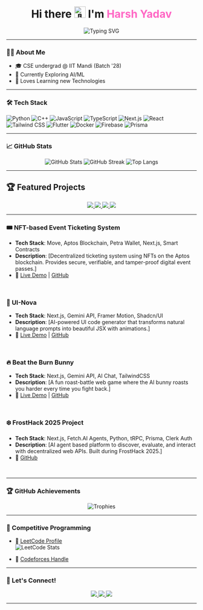 <h1 align="center">
  Hi there <img src="https://em-content.zobj.net/source/microsoft-teams/337/waving-hand_1f44b.png" width="30px" style="display:inline; margin-bottom:5px;" alt="👋"> I'm <span style="color:#ff66c4;">Harsh Yadav</span>
</h1>

<p align="center">
  <img src="https://readme-typing-svg.demolab.com?font=JetBrains+Mono&weight=600&size=22&duration=3000&pause=1000&color=F4C430&center=true&vCenter=true&width=435&lines=CSE+Undergrad+@+IIT+Mandi;AI/ML+Enthusiast;Loves+Solving+Real+Life+Problems;Open+Source+Contributor+%F0%9F%92%BB;Learning+New+Technology+%F0%9F%93%9A" alt="Typing SVG" />
</p>

---

### 🧑‍💻 About Me
- 🎓 CSE undergrad @ IIT Mandi (Batch '28)
- 🔭 Currently Exploring AI/ML
- 🚀 Loves Learning new Technologies

---

### 🛠️ Tech Stack

![Python](https://img.shields.io/badge/-Python-3776AB?style=for-the-badge&logo=python&logoColor=white)
![C++](https://img.shields.io/badge/-C++-00599C?style=for-the-badge&logo=c%2B%2B&logoColor=white)
![JavaScript](https://img.shields.io/badge/-JavaScript-F7DF1E?style=for-the-badge&logo=javascript&logoColor=black)
![TypeScript](https://img.shields.io/badge/-TypeScript-3178C6?style=for-the-badge&logo=typescript&logoColor=white)
![Next.js](https://img.shields.io/badge/-Next.js-000000?style=for-the-badge&logo=next.js&logoColor=white)
![React](https://img.shields.io/badge/-React-61DAFB?style=for-the-badge&logo=react&logoColor=black)
![Tailwind CSS](https://img.shields.io/badge/-Tailwind_CSS-38B2AC?style=for-the-badge&logo=tailwind-css&logoColor=white)
![Flutter](https://img.shields.io/badge/-Flutter-02569B?style=for-the-badge&logo=flutter&logoColor=white)
![Docker](https://img.shields.io/badge/-Docker-2496ED?style=for-the-badge&logo=docker&logoColor=white)
![Firebase](https://img.shields.io/badge/-Firebase-FFCA28?style=for-the-badge&logo=firebase&logoColor=black)
![Prisma](https://img.shields.io/badge/-Prisma-2D3748?style=for-the-badge&logo=prisma&logoColor=white)



---

### 📈 GitHub Stats

<p align="center">
  <img src="https://github-readme-stats.vercel.app/api?username=harshyadav028&show_icons=true&theme=radical" alt="GitHub Stats" />
  <img src="https://github-readme-streak-stats.herokuapp.com/?user=harshyadav028&theme=radical" alt="GitHub Streak" />
  <img src="https://github-readme-stats.vercel.app/api/top-langs/?username=harshyadav028&layout=compact&theme=radical" alt="Top Langs" />
</p>

---

## 🏆 Featured Projects

<div align="center">
  <a href="https://github.com/harshyadav028/NFT-based-Event-Ticketing-System">
    <img src="https://github-readme-stats.vercel.app/api/pin/?username=harshyadav028&repo=NFT-based-Event-Ticketing-System&theme=radical" />
  </a>
  <a href="https://github.com/harshyadav028/UI-Nova">
    <img src="https://github-readme-stats.vercel.app/api/pin/?username=harshyadav028&repo=UI-Nova&theme=radical" />
  </a>
  <a href="https://github.com/harshyadav028/Beat-the-Burn-Bunny">
    <img src="https://github-readme-stats.vercel.app/api/pin/?username=harshyadav028&repo=Beat-the-Burn-Bunny&theme=radical" />
  </a>
  <a href="https://github.com/Aman071106/FrostHack2025">
    <img src="https://github-readme-stats.vercel.app/api/pin/?username=Aman071106&repo=FrostHack2025&theme=radical" />
  </a>
</div>

---

### 🎟️ NFT-based Event Ticketing System

- **Tech Stack**: Move, Aptos Blockchain, Petra Wallet, Next.js, Smart Contracts
- **Description**: [Decentralized ticketing system using NFTs on the Aptos blockchain. Provides secure, verifiable, and tamper-proof digital event passes.]
- 🔗 [Live Demo](https://ticket-chain-nft-based-event-ticketing-system.vercel.app/) | [GitHub](https://github.com/harshyadav028/NFT-based-Event-Ticketing-System)

<br clear="right"/>

### 🧬 UI-Nova

- **Tech Stack**: Next.js, Gemini API, Framer Motion, Shadcn/UI
- **Description**: [AI-powered UI code generator that transforms natural language prompts into beautiful JSX with animations.]
- 🔗  [Live Demo](https://ui-nova.vercel.app/) | [GitHub](https://github.com/harshyadav028/UI-Nova)

<br clear="right"/>

### 🔥 Beat the Burn Bunny

- **Tech Stack**: Next.js, Gemini API, AI Chat, TailwindCSS
- **Description**: [A fun roast-battle web game where the AI bunny roasts you harder every time you fight back.]
- 🔗  [Live Demo](https://beat-the-burn-bunny.vercel.app/) | [GitHub](https://github.com/harshyadav028/Beat-the-Burn-Bunny)

<br clear="right"/>

### ❄️ FrostHack 2025 Project

- **Tech Stack**: Next.js, Fetch.AI Agents, Python, tRPC, Prisma, Clerk Auth
- **Description**: [AI agent based platform to discover, evaluate, and interact with decentralized web APIs. Built during FrostHack 2025.]
- 🔗 [GitHub](https://github.com/Aman071106/FrostHack2025)

<br clear="right"/>

---


### 🏆 GitHub Achievements

<p align="center">
  <img src="https://github-profile-trophy.vercel.app/?username=harshyadav028&theme=radical&no-frame=true&column=7" alt="Trophies" />
</p>

---

### 🚀 Competitive Programming

- 🔗 [LeetCode Profile](https://leetcode.com/harsh0248)  
  ![LeetCode Stats](https://leetcard.jacoblin.cool/harsh0248?theme=dark&font=JetBrains+Mono)

- 🔗 [Codeforces Handle](https://codeforces.com/profile/Harsh_Yadav1729)  

---

### 🤝 Let's Connect!

<div align="center">
  <a href="[https://linkedin.com/in/agrim-bansal](https://www.linkedin.com/in/harsh-yadav-40208a333/)" target="_blank">
    <img src="https://img.shields.io/badge/LinkedIn-%230077B5.svg?&style=for-the-badge&logo=linkedin&logoColor=white" />
  </a>
  <a href="https://x.com/HarshYadav7204" target="_blank">
    <img src="https://img.shields.io/badge/Twitter-%231DA1F2.svg?&style=for-the-badge&logo=twitter&logoColor=white" />
  </a>
  <a href="mailto:harsh110406.email@gmail.com" target="_blank">
    <img src="https://img.shields.io/badge/Gmail-%23D14836.svg?&style=for-the-badge&logo=gmail&logoColor=white" />
  </a>
</div>

---

